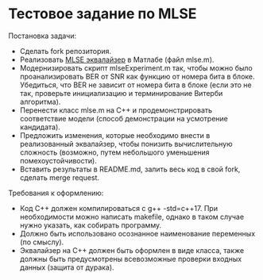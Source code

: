 # Тестовое задание по MLSE

Постановка задачи:
- Сделать fork репозитория.
- Реализовать [MLSE эквалайзер](https://wirelesspi.com/maximum-likelihood-sequence-estimation-mlse-equalizer/) в Матлабе (файл mlse.m).
- Модернизировать скрипт mlseExperiment.m так, чтобы можно было проанализировать BER от SNR как функцию от номера бита в блоке. Убедиться, что BER не зависит от номера бита в блоке (если это не так, проверьте инициализацию и терминирование Витерби алгоритма).
- Перенести класс mlse.m на С++ и продемонстрировать соответствие модели (способ демонстрации на усмотрение кандидата).
- Предложить изменения, которые необходимо внести в реализованный эквалайзер, чтобы понизить вычислительную сложность (возможно, путем небольшого уменьшения помехоустойчивости).
- Вставить результаты в README.md, залить весь код в свой fork, сделать merge request.

Требования к оформлению:
- Код С++ должен компилироваться с g++ -std=c++17. При необходимости можно написать makefile, однако в таком случае нужно указать, как собирать программу.
- Должно быть использовано осознанное наименование переменных (по смыслу).
- Эквалайзер на С++ должен быть оформлен в виде класса, также должны быть предусмотрены всевозможные проверки входных данных (защита от дурака).
